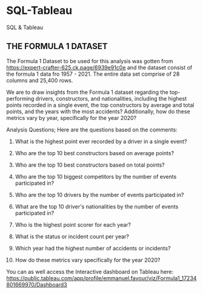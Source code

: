 # SQL-Tableau
SQL &amp; Tableau
## THE FORMULA 1 DATASET

The Formula 1 Dataset to be used for this analysis was gotten from https://expert-crafter-625.ck.page/6939e91c0e and the dataset consist of the formula 1 data fro 1957 - 2021. The entire data set comprise of 28  columns and 25,400 rows.


We are to draw insights from the Formula 1 dataset regarding the top-performing drivers, constructors, and nationalities, including the highest points recorded in a single event, the top constructors by average and total points, and the years with the most accidents? Additionally, how do these metrics vary by year, specifically for the year 2020?


Analysis Questions;
Here are the questions based on the comments:

1. What is the highest point ever recorded by a driver in a single event?

2. Who are the top 10 best constructors based on average points?

3. Who are the top 10 best constructors based on total points?

4. Who are the top 10 biggest competitors by the number of events participated in?

5. Who are the top 10 drivers by the number of events participated in?

6. What are the top 10 driver's nationalities by the number of events participated in?

7. Who is the highest point scorer for each year?

8. What is the status or incident count per year?

9. Which year had the highest number of accidents or incidents?

10. How do these metrics vary specifically for the year 2020?

You can as well access the Interactive dashboard on Tableau here: https://public.tableau.com/app/profile/emmanuel.favour/viz/Formula1_17234801669970/Dashboard3
